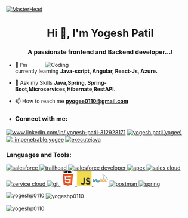 [![MasterHead](https://user-images.githubusercontent.com/74038190/241765440-80728820-e06b-4f96-9c9e-9df46f0cc0a5.gif)](https://rishavchanda.io)
<h1 align="center">Hi 👋, I'm Yogesh Patil</h1>
<h3 align="center">A passionate frontend and Backend developer...!</h3>
<img align="right" alt="Coding" width="400" src="https://cdn.dribbble.com/users/1162077/screenshots/3848914/programmer.gif">

- 🌱 I’m currently learning **Java-script, Angular, React-Js, Azure.**

- 💬 Ask my Skills **Java,Spring, Spring-Boot,Microservices,Hibernate,RestAPI.**

- 📫 How to reach me **pyogee0110@gmail.com**
- <h3 align="left">Connect with me:</h3>
<p align="left">
<a href="https://linkedin.com/in/www.linkedin.com/in/ yogesh-patil-312928171" target="blank"><img align="center" src="https://raw.githubusercontent.com/rahuldkjain/github-profile-readme-generator/master/src/images/icons/Social/linked-in-alt.svg" alt="www.linkedin.com/in/ yogesh-patil-312928171" height="30" width="40" /></a>
<a href="https://fb.com/yogesh patil(yogee)" target="blank"><img align="center" src="https://raw.githubusercontent.com/rahuldkjain/github-profile-readme-generator/master/src/images/icons/Social/facebook.svg" alt="yogesh patil(yogee)" height="30" width="40" /></a>
<a href="https://instagram.com/_impenetrable.yogee" target="blank"><img align="center" src="https://raw.githubusercontent.com/rahuldkjain/github-profile-readme-generator/master/src/images/icons/Social/instagram.svg" alt="_impenetrable.yogee" height="30" width="40" /></a>
<a href="https://www.youtube.com/c/executejava" target="blank"><img align="center" src="https://raw.githubusercontent.com/rahuldkjain/github-profile-readme-generator/master/src/images/icons/Social/youtube.svg" alt="executejava" height="30" width="40" /></a>
</p>


<h3 align="left">Languages and Tools:</h3>
<p align="left">
  <a href="https://www.salesforce.com" target="_blank" rel="noreferrer">
    <img src="https://th.bing.com/th/id/OIP.EUn3FKOzzzVbHedT6Vbq_gHaHk?rs=1&pid=ImgDetMain" alt="salesforce" width="40" height="40"/>
  </a>
   <a href="https://trailhead.salesforce.com/" target="_blank" rel="noreferrer">
    <img src="https://www.vhv.rs/dpng/d/422-4226615_salesforce-trailhead-logo-png-transparent-png.png" alt="trailhead" width="40" height="40"/>
  </a>
  <a href="https://developer.salesforce.com" target="_blank" rel="noreferrer">
    <img src="https://th.bing.com/th/id/R.37e424c3c886c136e0b4869cb6ef7a4d?rik=gPBLu6o4ctW4JA&riu=http%3a%2f%2ftheblogreaders.com%2fwp-content%2fuploads%2f2015%2f09%2fSalesforce-Developer.png&ehk=C5ooZl5%2fTK3xgVirIMa%2bZf%2fVkwJeWQoSG3nrs%2fiZQGo%3d&risl=&pid=ImgRaw&r=0" alt="salesforce developer" width="40" height="40"/>
  </a>
  <a href="https://developer.salesforce.com/docs/atlas.en-us.apexcode.meta/apexcode/apex_intro.htm" target="_blank" rel="noreferrer">
    <img src="https://www.vectorlogo.zone/logos/apache_apex/apache_apex-icon.svg" alt="apex" width="40" height="40"/>
  </a>
  
  <a href="https://www.salesforce.com/solutions/sales-cloud/" target="_blank" rel="noreferrer">
    <img src="https://strategicgrowthinc.com/wp-content/uploads/2018/02/Cloud-Circle-Blue-Border-Sales-Cloud.png" alt="sales cloud" width="40" height="40"/>
  </a>
  <a href="https://www.salesforce.com/solutions/service-cloud/" target="_blank" rel="noreferrer">
    <img src="https://www.kcloudtechnologies.com/wp-content/uploads/2022/11/FinanceServiceCloudLogo.png" alt="service cloud" width="40" height="40"/>
  </a>
  <a href="https://git-scm.com/" target="_blank" rel="noreferrer">
    <img src="https://www.vectorlogo.zone/logos/git-scm/git-scm-icon.svg" alt="git" width="40" height="40"/>
  </a>
  <a href="https://www.w3.org/html/" target="_blank" rel="noreferrer">
    <img src="https://raw.githubusercontent.com/devicons/devicon/master/icons/html5/html5-original-wordmark.svg" alt="html5" width="40" height="40"/>
  </a>
  <a href="https://developer.mozilla.org/en-US/docs/Web/JavaScript" target="_blank" rel="noreferrer">
    <img src="https://raw.githubusercontent.com/devicons/devicon/master/icons/javascript/javascript-original.svg" alt="javascript" width="40" height="40"/>
  </a>
  <a href="https://www.mysql.com/" target="_blank" rel="noreferrer">
    <img src="https://raw.githubusercontent.com/devicons/devicon/master/icons/mysql/mysql-original-wordmark.svg" alt="mysql" width="40" height="40"/>
  </a>
  <a href="https://postman.com" target="_blank" rel="noreferrer">
    <img src="https://www.vectorlogo.zone/logos/getpostman/getpostman-icon.svg" alt="postman" width="40" height="40"/>
  </a>
  <a href="https://spring.io/" target="_blank" rel="noreferrer">
    <img src="https://www.vectorlogo.zone/logos/springio/springio-icon.svg" alt="spring" width="40" height="40"/>
  </a>
 
</p>

<p><img align="left" src="https://github-readme-stats.vercel.app/api/top-langs?username=yogeshp0110&show_icons=true&locale=en&layout=compact" alt="yogeshp0110" /></p>

<p>&nbsp;<img align="center" src="https://github-readme-stats.vercel.app/api?username=yogeshp0110&show_icons=true&locale=en" alt="yogeshp0110" /></p>

<p><img align="center" src="https://github-readme-streak-stats.herokuapp.com/?user=yogeshp0110&" alt="yogeshp0110" /></p>

